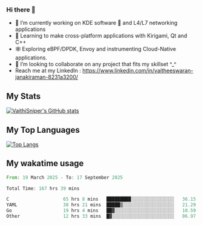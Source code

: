 ### Hi there 👋

- 🔭 I’m currently working on KDE software 💓 and L4/L7 networking applications 
- 📖 Learning to make cross-platform applications with Kirigami, Qt and C++
- 🕸️ Exploring eBPF/DPDK, Envoy and instrumenting Cloud-Native applications. 
- 👯 I’m looking to collaborate on any project that fits my skillset ^_^
- Reach me at my LinkedIn : https://www.linkedin.com/in/vaitheeswaran-janakiraman-8231a3200/

## My Stats
[![VaithiSniper's GitHub stats](https://github-readme-stats.vercel.app/api?username=VaithiSniper&hide=stars&theme=radical)](https://github.com/anuraghazra/github-readme-stats)

## My Top Languages

[![Top Langs](https://github-readme-stats.vercel.app/api/top-langs/?username=VaithiSniper&layout=compact)](https://github.com/anuraghazra/github-readme-stats)

## My wakatime usage

<!--START_SECTION:waka-->

```rust
From: 19 March 2025 - To: 17 September 2025

Total Time: 167 hrs 39 mins

C                    65 hrs 8 mins   █████████░░░░░░░░░░░░░░░░   36.15 %
YAML                 38 hrs 21 mins  █████▒░░░░░░░░░░░░░░░░░░░   21.29 %
Go                   19 hrs 4 mins   ██▓░░░░░░░░░░░░░░░░░░░░░░   10.59 %
Other                12 hrs 33 mins  █▓░░░░░░░░░░░░░░░░░░░░░░░   06.97 %
```

<!--END_SECTION:waka-->
